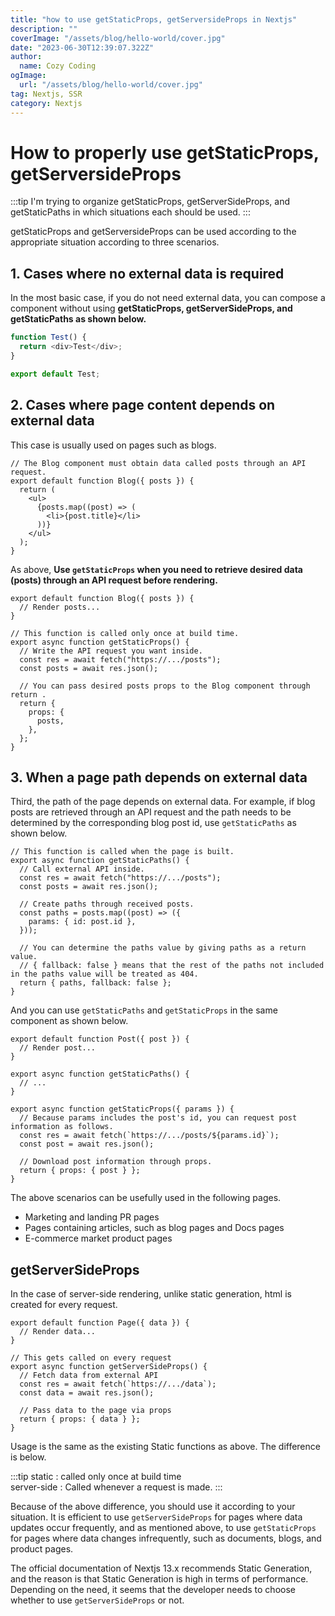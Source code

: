 ```yaml
---
title: "how to use getStaticProps, getServersideProps in Nextjs"
description: ""
coverImage: "/assets/blog/hello-world/cover.jpg"
date: "2023-06-30T12:39:07.322Z"
author:
  name: Cozy Coding
ogImage:
  url: "/assets/blog/hello-world/cover.jpg"
tag: Nextjs, SSR
category: Nextjs
---
```


# How to properly use getStaticProps, getServersideProps

:::tip
I'm trying to organize getStaticProps, getServerSideProps, and getStaticPaths in which situations each should be used.
:::

getStaticProps and getServersideProps can be used according to the appropriate situation according to three scenarios.

## 1. Cases where no external data is required

In the most basic case, if you do not need external data, you can compose a component without using **getStaticProps, getServerSideProps, and getStaticPaths as shown below.**

```javascript
function Test() {
  return <div>Test</div>;
}

export default Test;
```

## 2. Cases where page content depends on external data

This case is usually used on pages such as blogs.

```tsx
// The Blog component must obtain data called posts through an API request.
export default function Blog({ posts }) {
  return (
    <ul>
      {posts.map((post) => (
        <li>{post.title}</li>
      ))}
    </ul>
  );
}
```

As above, **Use `getStaticProps` when you need to retrieve desired data (posts) through an API request before rendering.**

```tsx
export default function Blog({ posts }) {
  // Render posts...
}

// This function is called only once at build time.
export async function getStaticProps() {
  // Write the API request you want inside.
  const res = await fetch("https://.../posts");
  const posts = await res.json();

  // You can pass desired posts props to the Blog component through return .
  return {
    props: {
      posts,
    },
  };
}
```

## 3. When a page path depends on external data

Third, the path of the page depends on external data.
For example, if blog posts are retrieved through an API request and the path needs to be determined by the corresponding blog post id, use `getStaticPaths` as shown below.

```tsx
// This function is called when the page is built.
export async function getStaticPaths() {
  // Call external API inside.
  const res = await fetch("https://.../posts");
  const posts = await res.json();

  // Create paths through received posts.
  const paths = posts.map((post) => ({
    params: { id: post.id },
  }));

  // You can determine the paths value by giving paths as a return value.
  // { fallback: false } means that the rest of the paths not included in the paths value will be treated as 404.
  return { paths, fallback: false };
}
```

And you can use `getStaticPaths` and `getStaticProps` in the same component as shown below.

```tsx
export default function Post({ post }) {
  // Render post...
}

export async function getStaticPaths() {
  // ...
}

export async function getStaticProps({ params }) {
  // Because params includes the post's id, you can request post information as follows.
  const res = await fetch(`https://.../posts/${params.id}`);
  const post = await res.json();

  // Download post information through props.
  return { props: { post } };
}
```

The above scenarios can be usefully used in the following pages.

- Marketing and landing PR pages
- Pages containing articles, such as blog pages and Docs pages
- E-commerce market product pages

## getServerSideProps

In the case of server-side rendering, unlike static generation, html is created for every request.

```tsx
export default function Page({ data }) {
  // Render data...
}

// This gets called on every request
export async function getServerSideProps() {
  // Fetch data from external API
  const res = await fetch(`https://.../data`);
  const data = await res.json();

  // Pass data to the page via props
  return { props: { data } };
}
```

Usage is the same as the existing Static functions as above.
The difference is below.

:::tip
static : called only once at build time <br />
server-side : Called whenever a request is made.
:::

Because of the above difference, you should use it according to your situation.
It is efficient to use `getServerSideProps` for pages where data updates occur frequently, and as mentioned above, to use `getStaticProps` for pages where data changes infrequently, such as documents, blogs, and product pages.

The official documentation of Nextjs 13.x recommends Static Generation, and the reason is that Static Generation is high in terms of performance. Depending on the need, it seems that the developer needs to choose whether to use `getServerSideProps` or not.
